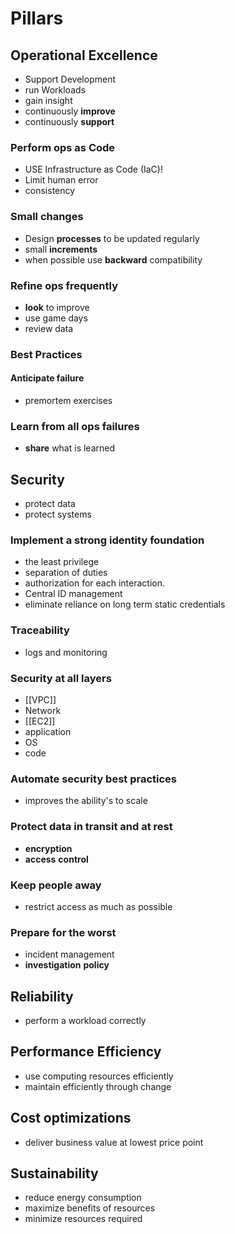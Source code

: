 # Pillars
## Operational Excellence
- Support Development
- run Workloads
- gain insight
- continuously **improve**
- continuously **support**
### Perform ops as Code
- USE Infrastructure as Code (IaC)!
- Limit human error
- consistency
### Small changes
- Design **processes** to be updated regularly
- small **increments**
- when possible use **backward** compatibility
### Refine ops frequently
- **look** to improve
- use game days
- review data
### Best Practices

#### Anticipate failure
- premortem exercises

### Learn from all ops failures
- **share** what is learned

## Security
- protect data
- protect systems

### Implement a strong identity foundation

- the least privilege
- separation of duties
- authorization for each interaction.
- Central ID management
- eliminate reliance on long term static credentials

### Traceability
- logs and monitoring

### Security at all layers
- [[VPC]]
- Network
- [[EC2]]
- application
- OS
- code

### Automate security best practices
- improves the ability's to scale

### Protect data in transit and at rest
- **encryption**
- **access** **control**

### Keep people away
- restrict access as much as possible

### Prepare for the worst
- incident management
- **investigation** **policy**

## Reliability
- perform a workload correctly

## Performance Efficiency
- use computing resources efficiently
- maintain efficiently through change

## Cost optimizations
- deliver business value at lowest price point

## Sustainability
- reduce energy consumption
- maximize benefits of resources
- minimize resources required